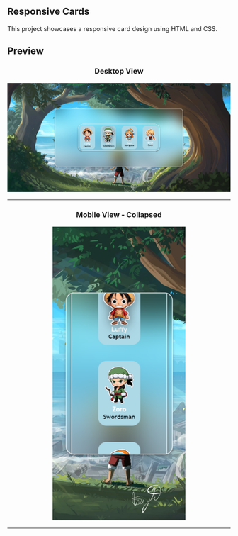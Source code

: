 ## Responsive Cards 

This project showcases a responsive card design using HTML and CSS.
## Preview

<div align="center">

<h3>Desktop View</h3>
<img src="https://github.com/MykelAllan/Cards-Responsive/blob/main/assets/prev/desktop-prev.png" alt="Desktop View" width="600">

---

<h3>Mobile View - Collapsed</h3>
<img src="https://github.com/MykelAllan/Cards-Responsive/blob/main/assets/prev/phone-prev.png" alt="Mobile View Collapsed" width="300">

</div>

---
